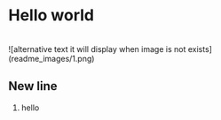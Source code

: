 
<h1>Hello world</h1><br>
![alternative text it will display when image is not exists](readme_images/1.png)
<img href="readme_images/1.png">
<h2>New line</h2>
<ol>
<li>hello</li>
</or>